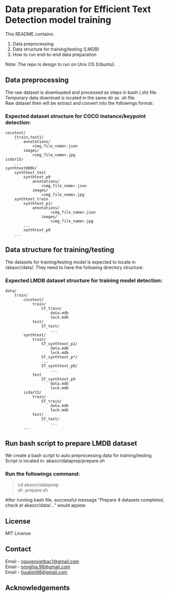 # Data preparation for Efficient Text Detection model training
This README contains:
1. Data preprocessing
2. Data structure for training/testing (LMDB)
3. How to run end-to-end data preparation <br>

Note: The repo is design to run on Unix OS (Ubuntu).
<!-- DATA PREPROCESSING -->
## Data preprocessing
The raw dataset is downloaded and processed as steps in bash (.sh) file. Temporary data download is located in the same dir as .sh file. <br>
Raw dataset then will be extract and convert into the followings format:
### Expected dataset structure for COCO instance/keypoint detection:

```
cocotext/
    {train,test}/
        annotations/
            <img_file_name>.json
        images/
            <img_file_name>.jpg
icdar15/
    ...
synthtext800k/
    synthtext_test
        synthtext_p9
            annotations/
                <img_file_name>.json
            images/
                <img_file_name>.jpg
    synthtext_train
        synthtext_p1/
            annotations/
                    <img_file_name>.json
                images/
                    <img_file_name>.jpg
        ...
        synthtext_p8
    ...
```
<!-- DATA STRUCTURE FOR TRAINING/TESTING-->
## Data structure for training/testing
The datasets for training/testing model is expected to locate in /akaocr/data/. They need to have the following directory structure: <br>
### Expected LMDB dataset structure for training model detection:
```
data/
    train/
        cocotext/
            train/
                ST_train/
                    data.mdb
                    lock.mdb
            test/
                ST_test/
                    ...
        synthtext/
            train/
                ST_synthtext_p1/
                    data.mdb
                    lock.mdb
                ST_synthtext_p*/
                ...
                ST_synthtext_p8/
                    ...
            test
                ST_synthtext_p9
                    data.mdb
                    lock.mdb
        icdar13/
            train/
                ST_train/
                    data.mdb
                    lock.mdb
            test/    
                ST_test/
                    ...
        ...
```
<!-- RUN BASH SCRIPT TO PREPARE LMDB DATASET-->
## Run bash script to prepare LMDB dataset
We create a bash script to auto preprocessing data for training/testing. Script is located in: akaocr/dataprep/prepare.sh<br>
### Run the followings command: <br>
>cd akaocr/dataprep <br>
>sh .prepare.sh <br>

After running bash file, successful message "Prepare 4 datasets completed, check at akaocr/data/..." would appear.

<!-- LICENSE -->
## License
MIT License

<!-- CONTACT -->
## Contact

Email - [nguyenvietbac1@gmail.com](nguyenvietbac1@gmail.com) <br>
Email - [nnnghia.96@gmail.com](nnnghia.96@gmail.com) <br>
Email - [huukim98@gmail.com](huukim98@gmail.com)



<!-- ACKNOWLEDGEMENTS -->
## Acknowledgements